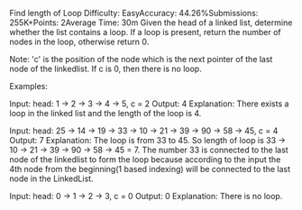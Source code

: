 Find length of Loop
Difficulty: EasyAccuracy: 44.26%Submissions: 255K+Points: 2Average Time: 30m
Given the head of a linked list, determine whether the list contains a loop. If a loop is present, return the number of nodes in the loop, otherwise return 0.

Note: 'c' is the position of the node which is the next pointer of the last node of the linkedlist. If c is 0, then there is no loop.

Examples:

Input: head: 1 → 2 → 3 → 4 → 5, c = 2
Output: 4
Explanation: There exists a loop in the linked list and the length of the loop is 4.

Input: head: 25 → 14 → 19 → 33 → 10 → 21 → 39 → 90 → 58 → 45, c = 4
Output: 7
Explanation: The loop is from 33 to 45. So length of loop is 33 → 10 → 21 → 39 → 90 → 58 → 45 = 7.
The number 33 is connected to the last node of the linkedlist to form the loop because according to the input the 4th node from the beginning(1 based indexing) 
will be connected to the last node in the LinkedList.

Input: head: 0 → 1 → 2 → 3, c = 0
Output: 0
Explanation: There is no loop.
